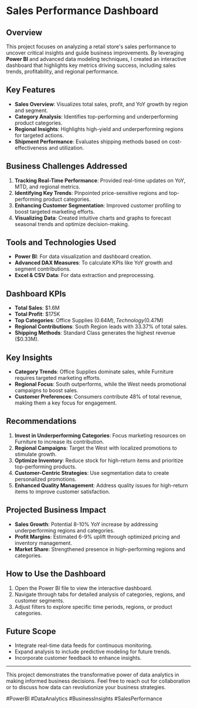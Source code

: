 # Sales Performance Dashboard

## Overview
This project focuses on analyzing a retail store's sales performance to uncover critical insights and guide business improvements. By leveraging **Power BI** and advanced data modeling techniques, I created an interactive dashboard that highlights key metrics driving success, including sales trends, profitability, and regional performance.

## Key Features
- **Sales Overview**: Visualizes total sales, profit, and YoY growth by region and segment.
- **Category Analysis**: Identifies top-performing and underperforming product categories.
- **Regional Insights**: Highlights high-yield and underperforming regions for targeted actions.
- **Shipment Performance**: Evaluates shipping methods based on cost-effectiveness and utilization.

## Business Challenges Addressed
1. **Tracking Real-Time Performance**: Provided real-time updates on YoY, MTD, and regional metrics.
2. **Identifying Key Trends**: Pinpointed price-sensitive regions and top-performing product categories.
3. **Enhancing Customer Segmentation**: Improved customer profiling to boost targeted marketing efforts.
4. **Visualizing Data**: Created intuitive charts and graphs to forecast seasonal trends and optimize decision-making.

## Tools and Technologies Used
- **Power BI**: For data visualization and dashboard creation.
- **Advanced DAX Measures**: To calculate KPIs like YoY growth and segment contributions.
- **Excel & CSV Data**: For data extraction and preprocessing.

## Dashboard KPIs
- **Total Sales**: $1.6M
- **Total Profit**: $175K
- **Top Categories**: Office Supplies ($0.64M), Technology ($0.47M)
- **Regional Contributions**: South Region leads with 33.37% of total sales.
- **Shipping Methods**: Standard Class generates the highest revenue ($0.33M).

## Key Insights
- **Category Trends**: Office Supplies dominate sales, while Furniture requires targeted marketing efforts.
- **Regional Focus**: South outperforms, while the West needs promotional campaigns to boost sales.
- **Customer Preferences**: Consumers contribute 48% of total revenue, making them a key focus for engagement.

## Recommendations
1. **Invest in Underperforming Categories**: Focus marketing resources on Furniture to increase its contribution.
2. **Regional Campaigns**: Target the West with localized promotions to stimulate growth.
3. **Optimize Inventory**: Reduce stock for high-return items and prioritize top-performing products.
4. **Customer-Centric Strategies**: Use segmentation data to create personalized promotions.
5. **Enhanced Quality Management**: Address quality issues for high-return items to improve customer satisfaction.

## Projected Business Impact
- **Sales Growth**: Potential 8-10% YoY increase by addressing underperforming regions and categories.
- **Profit Margins**: Estimated 6-9% uplift through optimized pricing and inventory management.
- **Market Share**: Strengthened presence in high-performing regions and categories.

## How to Use the Dashboard
1. Open the Power BI file to view the interactive dashboard.
2. Navigate through tabs for detailed analysis of categories, regions, and customer segments.
3. Adjust filters to explore specific time periods, regions, or product categories.

## Future Scope
- Integrate real-time data feeds for continuous monitoring.
- Expand analysis to include predictive modeling for future trends.
- Incorporate customer feedback to enhance insights.

---

This project demonstrates the transformative power of data analytics in making informed business decisions. Feel free to reach out for collaboration or to discuss how data can revolutionize your business strategies.

#PowerBI #DataAnalytics #BusinessInsights #SalesPerformance
